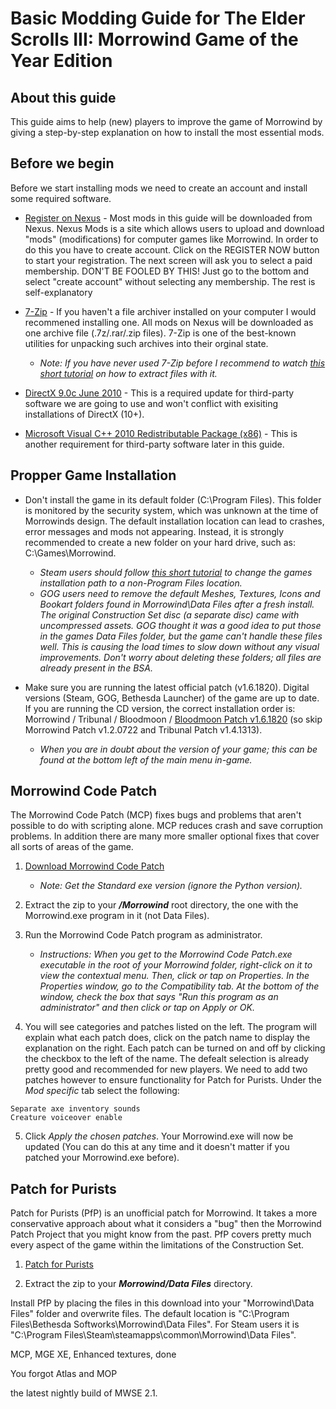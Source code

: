# Basic Modding Guide for The Elder Scrolls III: Morrowind Game of the Year Edition

## About this guide
This guide aims to help (new) players to improve the game of Morrowind by giving a step-by-step explanation on how to install the most essential mods.

## Before we begin
Before we start installing mods we need to create an account and install some required software.

* [Register on Nexus](https://www.nexusmods.com/signup) - Most mods in this guide will be downloaded from Nexus. Nexus Mods is a site which allows users to upload and download "mods" (modifications) for computer games like Morrowind. In order to do this you have to create account. Click on the REGISTER NOW button to start your registration. The next screen will ask you to select a paid membership. DON'T BE FOOLED BY THIS! Just go to the bottom and select "create account" without selecting any membership. The rest is self-explanatory

* [7-Zip](https://www.7-zip.org/download.html) - If you haven't a file archiver installed on your computer I would recommened installing one. All mods on Nexus will be downloaded as one archive file (.7z/.rar/.zip files). 7-Zip is one of the best-known utilities for unpacking such archives into their orginal state.
     - *Note: If you have never used 7-Zip before I recommend to watch [this short tutorial](https://www.youtube.com/watch?v=WCxbEQo3Zhg) on how to extract files with it.*

* [DirectX 9.0c June 2010](https://www.microsoft.com/en-us/download/details.aspx?id=8109) - This is a required update for third-party software we are going to use and won't conflict with exisiting installations of DirectX (10+).

* [Microsoft Visual C++ 2010 Redistributable Package (x86)](https://www.microsoft.com/en-us/download/details.aspx?id=8109) - This is another requirement for third-party software later in this guide.

## Propper Game Installation
- Don't install the game in its default folder (C:\Program Files). This folder is monitored by the security system, which was unknown at the time of Morrowinds design. The default installation location can lead to crashes, error messages and mods not appearing. Instead, it is strongly recommended to create a new folder on your hard drive, such as: C:\Games\Morrowind.
     - *Steam users should follow [this short tutorial](https://www.youtube.com/watch?v=hV1UbXLTsy0) to change the games installation path to a non-Program Files location.*
     - *GOG users need to remove the default Meshes, Textures, Icons and Bookart folders found in Morrowind\Data Files after a fresh install. The original Construction Set disc (a separate disc) came with uncompressed assets. GOG thought it was a good idea to put those in the games Data Files folder, but the game can't handle these files well. This is causing the load times to slow down without any visual improvements. Don't worry about deleting these folders; all files are already present in the BSA.*

- Make sure you are running the latest official patch (v1.6.1820). Digital versions (Steam, GOG, Bethesda Launcher) of the game are up to date. If you are running the CD version, the correct installation order is: Morrowind / Tribunal / Bloodmoon / [Bloodmoon Patch v1.6.1820](https://cdn.bethsoft.com/elderscrolls/morrowind/patches/Bloodmoon_v1.6.1820.exe) (so skip Morrowind Patch v1.2.0722 and Tribunal Patch v1.4.1313).
     - *When you are in doubt about the version of your game; this can be found at the bottom left of the main menu in-game.*

## Morrowind Code Patch
The Morrowind Code Patch (MCP) fixes bugs and problems that aren't possible to do with scripting alone. MCP reduces crash and save corruption problems. In addition there are many more smaller optional fixes that cover all sorts of areas of the game.

1. [Download Morrowind Code Patch](https://www.nexusmods.com/morrowind/mods/19510)
     - *Note: Get the Standard exe version (ignore the Python version).*

2. Extract the zip to your ***/Morrowind*** root directory, the one with the Morrowind.exe program in it (not Data Files).

3. Run the Morrowind Code Patch program as administrator.
     - *Instructions: When you get to the Morrowind Code Patch.exe executable in the root of your Morrowind folder, right-click on it to view the contextual menu. Then, click or tap on Properties. In the Properties window, go to the Compatibility tab. At the bottom of the window, check the box that says "Run this program as an administrator" and then click or tap on Apply or OK.*

4. You will see categories and patches listed on the left. The program will explain what each patch does, click on the patch name to display the explanation on the right. Each patch can be turned on and off by clicking the checkbox to the left of the name.
The defealt selection is already pretty good and recommended for new players. We need to add two patches however to ensure functionality for Patch for Purists. Under the *Mod specific* tab select the following:
```
Separate axe inventory sounds
Creature voiceover enable
```
5. Click *Apply the chosen patches*. Your Morrowind.exe will now be updated (You can do this at any time and it doesn't matter if you patched your Morrowind.exe before).

## Patch for Purists
Patch for Purists (PfP) is an unofficial patch for Morrowind. It  takes a more conservative approach about what it considers a "bug" then the Morrowind Patch Project that you might know from the past. PfP covers pretty much every aspect of the game within the limitations of the Construction Set. 

1. [Patch for Purists](https://www.nexusmods.com/morrowind/mods/45096)

2. Extract the zip to your ***Morrowind/Data Files*** directory.

Install PfP by placing the files in this download into your "Morrowind\Data Files" folder and overwrite files. The default location is "C:\Program Files\Bethesda Softworks\Morrowind\Data Files". For Steam users it is "C:\Program Files\Steam\steamapps\common\Morrowind\Data Files".




MCP, MGE XE,  Enhanced textures, done

You forgot Atlas and MOP

the latest nightly build of MWSE 2.1.
